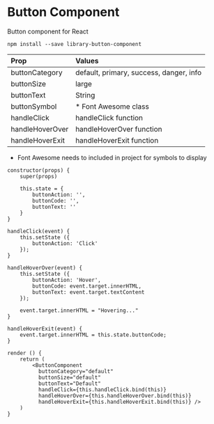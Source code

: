 
# Button Component

Button component for React

```
npm install --save library-button-component
```

| Prop            | Values                                  |
| :-------------- | :-------------------------------------- |
| buttonCategory  | default, primary, success, danger, info |
| buttonSize      | large                                   |
| buttonText      | String                                  |
| buttonSymbol    | * Font Awesome class                    |
| handleClick     | handleClick function                    |
| handleHoverOver | handleHoverOver function                |
| handleHoverExit | handleHoverExit function                |

* Font Awesome needs to included in project for symbols to display

```
constructor(props) {
	super(props)

	this.state = {
		buttonAction: '',
		buttonCode: '',
		buttonText: ''
	}
}

handleClick(event) {
	this.setState ({
		buttonAction: 'Click'
	});
}

handleHoverOver(event) {
	this.setState ({
		buttonAction: 'Hover',
		buttonCode: event.target.innerHTML,
		buttonText: event.target.textContent
	});

	event.target.innerHTML = "Hovering..."
}

handleHoverExit(event) {
	event.target.innerHTML = this.state.buttonCode;
}

render () {
	return (
		<ButtonComponent
		  buttonCategory="default"
		  buttonSize="default"
		  buttonText="Default"
		  handleClick={this.handleClick.bind(this)}
		  handleHoverOver={this.handleHoverOver.bind(this)}
		  handleHoverExit={this.handleHoverExit.bind(this)} />
	)
}
```